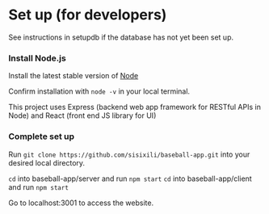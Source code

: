 # Set up (for developers)

See instructions in setupdb if the database has not yet been set up. 


### Install Node.js 

Install the latest stable version of [Node](https://nodejs.org/en/download/package-manager/)

Confirm installation with `node -v` in your local terminal.

This project uses Express (backend web app framework for RESTful APIs in Node) and React (front end JS library for UI)

### Complete set up

Run `git clone https://github.com/sisixili/baseball-app.git` into your desired local directory.

`cd` into baseball-app/server and run `npm start`
`cd` into baseball-app/client and run `npm start`

Go to localhost:3001 to access the website. 